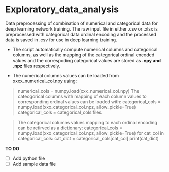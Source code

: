 # Exploratory_data_analysis 

Data preprocessing of combination of numerical and categorical data for deep learning network training.
The raw input file in either .csv or .xlsx is preprocessed with categorical data ordinal encoding and the processed
data is saved in .csv for use in deep learning training.

* The script automatically compute numerical columns and categorical columns, as well as the mapping of the categorical ordinal
encoded values and the correspoding categorical values are stored as **.npy and .npz** files respectively.

* The numerical columns values can be loaded from xxxx_numerical_col.npy using:
> numerical_cols = numpy.load(xxx_numerical_col.npy)
The cateogorical columns with mapping of each column values to corresponding ordinal values can be loaded with:
categorical_cols = numpy.load(xxx_categorical_col.npz, allow_pickle=True)
categorical_cols = categorical_cols.files

> The categorical columns values mapping to each ordinal encoding can be retirved as a dictionary:
categorical_cols = numpy.load(xxx_categorical_col.npz, allow_pickle=True)
for cat_col in categorical_cols:
cat_dict = categorical_cols[cat_col]
print(cat_dict)

**TO DO**

- [ ] Add python file
- [ ] Add sample data file
